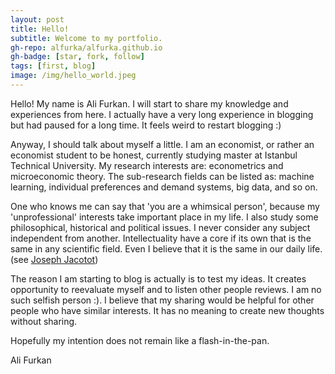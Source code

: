 ```yaml
---
layout: post
title: Hello!
subtitle: Welcome to my portfolio.
gh-repo: alfurka/alfurka.github.io
gh-badge: [star, fork, follow]
tags: [first, blog]
image: /img/hello_world.jpeg
---
```


Hello! My name is Ali Furkan. I will start to share my knowledge and experiences from here. I actually have a very long experience in blogging but had paused for a long time. It feels weird to restart blogging :)

Anyway, I should talk about myself a little. I am an economist, or rather an economist student to be honest, currently studying master at Istanbul Technical University. My research interests are: econometrics and microeconomic theory. The sub-research fields can be listed as: machine learning, individual preferences and demand systems, big data, and so on. 

One who knows me can say that 'you are a whimsical person', because my 'unprofessional' interests take important place in my life. I also study some  philosophical, historical and political issues. I never consider any subject independent from another. Intellectuality have a core if its own that is the same in any scientific field. Even I believe that it is the same in our daily life. (see [Joseph Jacotot](https://www.google.com.tr/search?q=joseph+jacotot&oq=joseph+jacotot&aqs=chrome..69i57j0l5.2593j0j7&sourceid=chrome&ie=UTF-8))

The reason I am starting to blog is actually is to test my ideas. It creates opportunity to reevaluate myself and to listen other people reviews. I am no such selfish person :). I believe that my sharing would be helpful for other people who have similar interests. It has no meaning to create new thoughts without sharing.

Hopefully my intention does not remain like a flash-in-the-pan. 

Ali Furkan